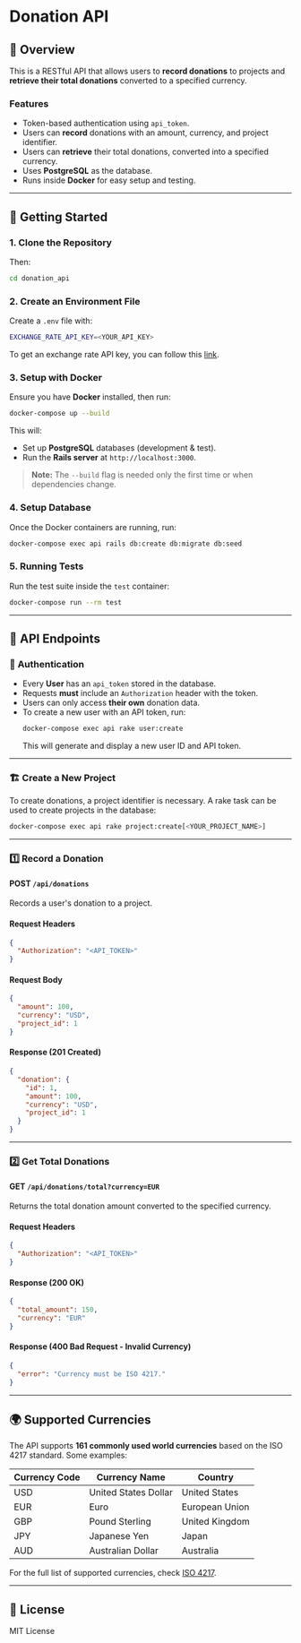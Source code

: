 # Donation API

## 📌 Overview
This is a RESTful API that allows users to **record donations** to projects and **retrieve their total donations** converted to a specified currency.

### **Features**
- Token-based authentication using `api_token`.
- Users can **record** donations with an amount, currency, and project identifier.
- Users can **retrieve** their total donations, converted into a specified currency.
- Uses **PostgreSQL** as the database.
- Runs inside **Docker** for easy setup and testing.

---

## 🚀 **Getting Started**

### **1. Clone the Repository**
Then:
```sh
cd donation_api
```

### **2. Create an Environment File**

Create a `.env` file with:
```sh
EXCHANGE_RATE_API_KEY=<YOUR_API_KEY>
```

To get an exchange rate API key, you can follow this [link](https://www.exchangerate-api.com/).

### **3. Setup with Docker**
Ensure you have **Docker** installed, then run:
```sh
docker-compose up --build
```
This will:
- Set up **PostgreSQL** databases (development & test).
- Run the **Rails server** at `http://localhost:3000`.

> **Note:** The `--build` flag is needed only the first time or when dependencies change.

### **4. Setup Database**
Once the Docker containers are running, run:
```sh
docker-compose exec api rails db:create db:migrate db:seed
```

### **5. Running Tests**
Run the test suite inside the `test` container:
```sh
docker-compose run --rm test
```

---

## 📌 **API Endpoints**

### 📌 **Authentication**
- Every **User** has an `api_token` stored in the database.
- Requests **must** include an `Authorization` header with the token.
- Users can only access **their own** donation data.
- To create a new user with an API token, run:
  ```sh
  docker-compose exec api rake user:create
  ```
  This will generate and display a new user ID and API token.

---

### 🏗️ Create a New Project
To create donations, a project identifier is necessary. A rake task can be used to create projects in the database:
```sh
docker-compose exec api rake project:create[<YOUR_PROJECT_NAME>]
```

---

### **1️⃣ Record a Donation**
#### **POST** `/api/donations`
Records a user's donation to a project.

#### **Request Headers**
```json
{
  "Authorization": "<API_TOKEN>"
}
```

#### **Request Body**
```json
{
  "amount": 100,
  "currency": "USD",
  "project_id": 1
}
```

#### **Response (201 Created)**
```json
{
  "donation": {
    "id": 1,
    "amount": 100,
    "currency": "USD",
    "project_id": 1
  }
}
```

---

### **2️⃣ Get Total Donations**
#### **GET** `/api/donations/total?currency=EUR`
Returns the total donation amount converted to the specified currency.

#### **Request Headers**
```json
{
  "Authorization": "<API_TOKEN>"
}
```

#### **Response (200 OK)**
```json
{
  "total_amount": 150,
  "currency": "EUR"
}
```

#### **Response (400 Bad Request - Invalid Currency)**
```json
{
  "error": "Currency must be ISO 4217."
}
```

---

## 🌍 **Supported Currencies**
The API supports **161 commonly used world currencies** based on the ISO 4217 standard. Some examples:

| Currency Code | Currency Name       | Country            |
|--------------|--------------------|-------------------|
| USD          | United States Dollar | United States     |
| EUR          | Euro                | European Union    |
| GBP          | Pound Sterling      | United Kingdom    |
| JPY          | Japanese Yen        | Japan             |
| AUD          | Australian Dollar   | Australia         |

For the full list of supported currencies, check [ISO 4217](https://www.iso.org/iso-4217-currency-codes.html).

---

## 📌 **License**
MIT License
